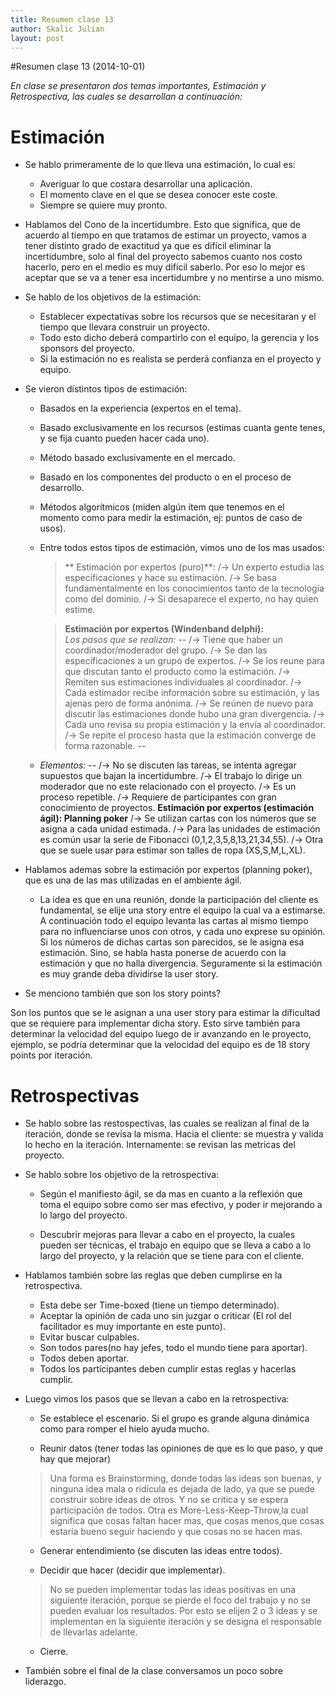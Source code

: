 ```yaml
---
title: Resumen clase 13
author: Skalic Julian
layout: post
---
```


#Resumen clase 13 (2014-10-01)

*En clase se presentaron dos temas importantes, Estimación y Retrospectiva, las cuales se desarrollan a continuación:*

Estimación
==

* Se hablo primeramente de lo que lleva una estimación, lo cual es:
    * Averiguar lo que costara desarrollar una aplicación.
    * El momento clave en el que se desea conocer este coste.
    * Siempre se quiere muy pronto.

* Hablamos del Cono de la incertidumbre. Esto que significa, que de acuerdo al tiempo en que tratamos de estimar un proyecto, vamos a tener distinto grado de exactitud ya que es difícil eliminar la incertidumbre, solo al final del proyecto sabemos cuanto nos costo hacerlo, pero en el medio es muy difícil saberlo.
Por eso lo mejor es aceptar que se va a tener esa incertidumbre y no mentirse a uno mismo.

* Se hablo de los objetivos de la estimación:
    * Establecer expectativas sobre los recursos que se necesitaran y el tiempo que llevara construir un proyecto.
    * Todo esto dicho deberá compartirlo con el equipo, la gerencia y los sponsors del proyecto.
    * Si la estimación no es realista se perderá confianza en el proyecto y equipo.

* Se vieron distintos tipos de estimación:
    * Basados en la experiencia (expertos en el tema).
    * Basado exclusivamente en los recursos (estimas cuanta gente tenes, y se fija cuanto pueden hacer cada uno).
    * Método basado exclusivamente en el mercado.
    * Basado en los componentes del producto o en el proceso de desarrollo.
	* Métodos algorítmicos (miden algún ítem que tenemos en el momento como para medir la estimación, ej: puntos de caso de usos).

    * Entre todos estos tipos de estimación, vimos uno de los mas usados:

        >** Estimación por expertos (puro)**:
            /-> Un experto estudia las especificaciones y hace su estimación.
    /-> Se basa fundamentalmente en los conocimientos tanto de la tecnología como del dominio.
    /-> Si desaparece el experto, no hay quien estime.

        >**Estimación por expertos (Windenband delphi):**   
*Los pasos que se realizan:*
--
       /-> Tiene que haber un coordinador/moderador del grupo.
    /-> Se dan las especificaciones a un grupo de expertos.
    /-> Se los reune para que discutan tanto el producto como la estimación.
    /-> Remiten sus estimaciones individuales al coordinador.
    /-> Cada estimador recibe información sobre su estimación, y las ajenas pero de forma anónima.
    /-> Se reúnen de nuevo para discutir las estimaciones donde hubo una gran divergencia.
    /-> Cada uno revisa su propia estimación y la envía al coordinador.
    /-> Se repite el proceso hasta que la estimación converge de forma razonable.
--
	* *Elementos:*
--
    /-> No se discuten las tareas, se intenta agregar supuestos que bajan la incertidumbre.
    /-> El trabajo lo dirige un moderador que no este relacionado con el proyecto.
    /-> Es un proceso repetible.
    /-> Requiere de participantes con gran conocimiento de proyectos.
**Estimación por expertos (estimación ágil): Planning poker**
    /-> Se utilizan cartas con los números que se asigna a cada unidad estimada.
    /-> Para las unidades de estimación es común usar la serie de Fibonacci (0,1,2,3,5,8,13,21,34,55).
    /-> Otra que se suele usar para estimar son talles de ropa (XS,S,M,L,XL).

* Hablamos ademas sobre la estimación por expertos (planning poker), que es una de las mas utilizadas en el ambiente ágil.
    * La idea es que en una reunión, donde la participación del cliente es fundamental, se elije una story entre el equipo la cual va a estimarse. A continuación todo el equipo levanta las cartas al mismo tiempo para no influenciarse unos con otros, y cada uno exprese su opinión. Si los números de dichas cartas son parecidos, se le asigna esa estimación. Sino, se habla hasta ponerse de acuerdo con la estimación y que no halla divergencia. Seguramente si la estimación es muy grande deba dividirse la user story.


* Se menciono también que son los story points?

Son los puntos que se le asignan a una user story para estimar la dificultad que se requiere para  implementar dicha story. Esto sirve también para determinar la velocidad del equipo luego de ir avanzando en le proyecto, ejemplo, se podría determinar que la velocidad del equipo es de 18 story points por iteración.


Retrospectivas
==

* Se hablo sobre las restospectivas, las cuales se realizan al final de la iteración, donde se revisa la misma. Hacia el cliente: se muestra y valida lo hecho en la iteración. Internamente: se revisan las metricas del proyecto.

* Se hablo sobre los objetivo de la retrospectiva:
   
    * Según el manifiesto ágil, se da mas en cuanto a la reflexión que toma el equipo sobre como ser mas efectivo, y poder ir mejorando a lo largo del proyecto.

    * Descubrir mejoras para llevar a cabo en el proyecto, la cuales pueden ser técnicas, el trabajo en equipo que se lleva a cabo a lo largo del proyecto, y la relación que se tiene para con el cliente.


* Hablamos también sobre las reglas que deben cumplirse en la retrospectiva.

    * Esta debe ser Time-boxed (tiene un tiempo determinado).
    * Aceptar la opinión de cada uno sin juzgar o criticar (El rol del facilitador es muy importante en este punto).
    * Evitar buscar culpables.
    * Son todos pares(no hay jefes, todo el mundo tiene para aportar).
    * Todos deben aportar.
    * Todos los participantes deben cumplir estas reglas y hacerlas cumplir.


* Luego vimos los pasos que se llevan a cabo en la retrospectiva:

    * Se establece el escenario. Si el grupo es grande alguna dinámica como para romper el hielo ayuda mucho.

    * Reunir datos (tener todas las opiniones de que es lo que paso, y que hay que mejorar)
    > Una forma es Brainstorming, donde todas las ideas son buenas, y ninguna idea mala o ridícula es dejada de lado, ya que se puede construir sobre ideas de otros. Y no se critica y se espera participación de todos.
         Otra es More-Less-Keep-Throw,la cual significa que cosas faltan hacer mas, que cosas menos,que cosas estaría bueno seguir haciendo y  que cosas no se hacen mas.

    * Generar entendimiento (se discuten las ideas entre todos).

    * Decidir que hacer (decidir que implementar).
    > No se pueden implementar todas las ideas positivas en una siguiente iteración, porque se pierde el foco del trabajo y no se pueden evaluar los resultados. Por esto se elijen 2 o 3 ideas y se implementan en la siguiente iteración y se designa el responsable de llevarlas adelante.
      
    * Cierre.

* También sobre el final de la clase conversamos un poco sobre liderazgo.


